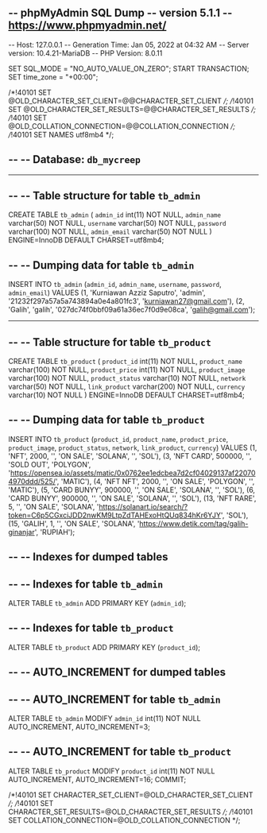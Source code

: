 -- phpMyAdmin SQL Dump
-- version 5.1.1
-- https://www.phpmyadmin.net/
--
-- Host: 127.0.0.1
-- Generation Time: Jan 05, 2022 at 04:32 AM
-- Server version: 10.4.21-MariaDB
-- PHP Version: 8.0.11

SET SQL_MODE = "NO_AUTO_VALUE_ON_ZERO";
START TRANSACTION;
SET time_zone = "+00:00";


/*!40101 SET @OLD_CHARACTER_SET_CLIENT=@@CHARACTER_SET_CLIENT */;
/*!40101 SET @OLD_CHARACTER_SET_RESULTS=@@CHARACTER_SET_RESULTS */;
/*!40101 SET @OLD_COLLATION_CONNECTION=@@COLLATION_CONNECTION */;
/*!40101 SET NAMES utf8mb4 */;

--
-- Database: `db_mycreep`
--

-- --------------------------------------------------------

--
-- Table structure for table `tb_admin`
--

CREATE TABLE `tb_admin` (
  `admin_id` int(11) NOT NULL,
  `admin_name` varchar(50) NOT NULL,
  `username` varchar(50) NOT NULL,
  `password` varchar(100) NOT NULL,
  `admin_email` varchar(50) NOT NULL
) ENGINE=InnoDB DEFAULT CHARSET=utf8mb4;

--
-- Dumping data for table `tb_admin`
--

INSERT INTO `tb_admin` (`admin_id`, `admin_name`, `username`, `password`, `admin_email`) VALUES
(1, 'Kurniawan Azziz Saputro', 'admin', '21232f297a57a5a743894a0e4a801fc3', 'kurniawan27@gmail.com'),
(2, 'Galih', 'galih', '027dc74f0bbf09a61a36ec7f0d9e08ca', 'galih@gmail.com');

-- --------------------------------------------------------

--
-- Table structure for table `tb_product`
--

CREATE TABLE `tb_product` (
  `product_id` int(11) NOT NULL,
  `product_name` varchar(100) NOT NULL,
  `product_price` int(11) NOT NULL,
  `product_image` varchar(100) NOT NULL,
  `product_status` varchar(10) NOT NULL,
  `network` varchar(50) NOT NULL,
  `link_product` varchar(200) NOT NULL,
  `currency` varchar(10) NOT NULL
) ENGINE=InnoDB DEFAULT CHARSET=utf8mb4;

--
-- Dumping data for table `tb_product`
--

INSERT INTO `tb_product` (`product_id`, `product_name`, `product_price`, `product_image`, `product_status`, `network`, `link_product`, `currency`) VALUES
(1, 'NFT', 2000, '', 'ON SALE', 'SOLANA', '', 'SOL'),
(3, 'NFT CARD', 500000, '', 'SOLD OUT', 'POLYGON', 'https://opensea.io/assets/matic/0x0762ee1edcbea7d2cf04029137af220704970ddd/525/', 'MATIC'),
(4, 'NFT NFT', 2000, '', 'ON SALE', 'POLYGON', '', 'MATIC'),
(5, 'CARD BUNYY', 900000, '', 'ON SALE', 'SOLANA', '', 'SOL'),
(6, 'CARD BUNYY', 900000, '', 'ON SALE', 'SOLANA', '', 'SOL'),
(13, 'NFT RARE', 5, '', 'ON SALE', 'SOLANA', 'https://solanart.io/search/?token=C6p5CGxciJDD2nwKM9LtpZdTAHExoHtQUq834hKr6YJY', 'SOL'),
(15, 'GALIH', 1, '', 'ON SALE', 'SOLANA', 'https://www.detik.com/tag/galih-ginanjar', 'RUPIAH');

--
-- Indexes for dumped tables
--

--
-- Indexes for table `tb_admin`
--
ALTER TABLE `tb_admin`
  ADD PRIMARY KEY (`admin_id`);

--
-- Indexes for table `tb_product`
--
ALTER TABLE `tb_product`
  ADD PRIMARY KEY (`product_id`);

--
-- AUTO_INCREMENT for dumped tables
--

--
-- AUTO_INCREMENT for table `tb_admin`
--
ALTER TABLE `tb_admin`
  MODIFY `admin_id` int(11) NOT NULL AUTO_INCREMENT, AUTO_INCREMENT=3;

--
-- AUTO_INCREMENT for table `tb_product`
--
ALTER TABLE `tb_product`
  MODIFY `product_id` int(11) NOT NULL AUTO_INCREMENT, AUTO_INCREMENT=16;
COMMIT;

/*!40101 SET CHARACTER_SET_CLIENT=@OLD_CHARACTER_SET_CLIENT */;
/*!40101 SET CHARACTER_SET_RESULTS=@OLD_CHARACTER_SET_RESULTS */;
/*!40101 SET COLLATION_CONNECTION=@OLD_COLLATION_CONNECTION */;
